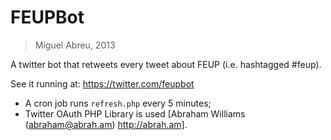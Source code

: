 # FEUPBot
> Miguel Abreu, 2013

A twitter bot that retweets every tweet about FEUP (i.e. hashtagged #feup).

See it running at: https://twitter.com/feupbot

* A cron job runs `refresh.php` every 5 minutes;
* Twitter OAuth PHP Library is used [Abraham Williams (abraham@abrah.am) http://abrah.am].

